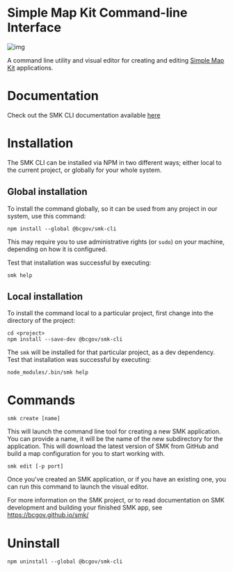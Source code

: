 # Simple Map Kit Command-line Interface

![img](https://img.shields.io/badge/Lifecycle-Stable-97ca00)

A command line utility and visual editor for creating and editing [Simple Map Kit](https://github.com/bcgov/smk) applications.

# Documentation

Check out the SMK CLI documentation available [here](https://bcgov.github.io/smk-cli/)

# Installation

The SMK CLI can be installed via NPM in two different ways;
either local to the current project, or globally for your whole system.

## Global installation

To install the command globally, so it can be used from any project in our system, use this command:

    npm install --global @bcgov/smk-cli

This may require you to use administrative rights (or `sudo`) on your machine, depending on how it is configured.

Test that installation was successful by executing:

    smk help

## Local installation

To install the command local to a particular project, first change into the directory of the project:

    cd <project>
    npm install --save-dev @bcgov/smk-cli

The `smk` will be installed for that particular project, as a dev dependency.
Test that installation was successful by executing:

    node_modules/.bin/smk help

# Commands

    smk create [name]

This will launch the command line tool for creating a new SMK application.
You can provide a name, it will be the name of the new subdirectory for the application.
This will download the latest version of SMK from GitHub and build a map configuration for you to start working with.

    smk edit [-p port]

Once you've created an SMK application, or if you have an existing one, you can run this command to launch the visual editor.

For more information on the SMK project, or to read documentation on SMK development and building your finished SMK app, see https://bcgov.github.io/smk/

# Uninstall

    npm uninstall --global @bcgov/smk-cli
